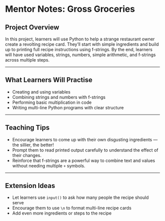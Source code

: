 # Mentor Notes: Gross Groceries

## Project Overview

In this project, learners will use Python to help a strange restaurant owner create a revolting recipe card. They’ll start with simple ingredients and build up to printing full recipe instructions using f-strings. By the end, learners will have used variables, strings, numbers, simple arithmetic, and f-strings across multiple steps.

---

## What Learners Will Practise

- Creating and using variables
- Combining strings and numbers with f-strings
- Performing basic multiplication in code
- Writing multi-line Python programs with clear structure

---

## Teaching Tips

- Encourage learners to come up with their own disgusting ingredients — the sillier, the better!
- Prompt them to read printed output carefully to understand the effect of their changes.
- Reinforce that f-strings are a powerful way to combine text and values without needing multiple `+` symbols.

---

## Extension Ideas

- Let learners use `input()` to ask how many people the recipe should serve
- Encourage them to use `\n` to format multi-line recipe cards
- Add even more ingredients or steps to the recipe
